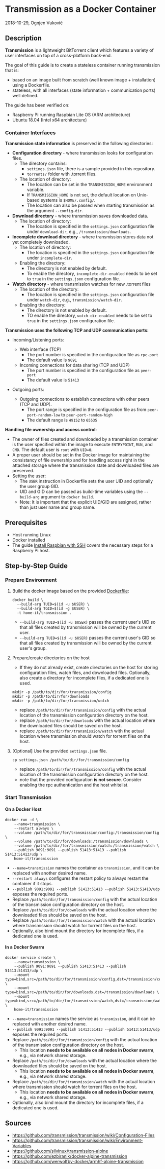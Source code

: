 # Transmission as a Docker Container

2018-10-29, Ognjen Vuković

## Description

**Transmission** is a lightweight BitTorrent client which features a variety of user interfaces on top of a cross-platform back-end.

The goal of this guide is to create a stateless container running transmission that is:

* based on an image built from scratch (well known image + installation) using a Dockerfile.
* stateless, with all interfaces (state information + communication ports) well defined.

The guide has been verified on:

* Raspberry Pi running Raspbian Lite OS (ARM architecture)
* Ubuntu 18.04 (Intel x64 architecture)

### Container Interfaces

**Transmission state information** is preserved in the following directories:

* **Configuration directory** - where transmission looks for configuration files.
  * The directory contains:
    * `settings.json` file, there is a sample provided in this repository.
    * `torrents/` folder with .torrent files.
  * The location of directory:
    * The location can be set in the `TRANSMISSION_HOME` environment variable.
    * If `TRANSMISSION_HOME` is not set, the default location on Unix-based systems is `$HOME/.config/`.
    * The location can also be passed when starting transmission as the argument `--config-dir`.
* **Download directory** - where transmission saves downloaded data.
  * The location of directory:
    * The location is specified in the `settings.json` configuration file under `download-dir`, e.g., `/transmission/downloads`.
* **Incomplete download directory** - where transmission stores data not yet completely downloaded.
  * The location of directory:
    * The location is specified in the `settings.json` configuration file under `incomplete-dir`.
  * Enabling the directory:
    * The directory is not enabled by default.
    * To enable the directory, `incomplete-dir-enabled` needs to be set to `true` in the `settings.json` configuration file.
* **Watch directory** - where transmission watches for new .torrent files
  * The location of the directory:
    * The location is specified in the `settings.json` configuration file under `watch-dir`, e.g., `transmission/watch-dir`.
  * Enabling the directory:
    * The directory is not enabled by default.
    * TO enable the directory, `watch-dir-enabled` needs to be set to `true` in the `settings.json` configuration file.

**Transmission uses the following TCP and UDP communication ports**:

* Incoming/Listening ports:
  * Web interface (TCP)
    * The port number is specified in the configuration file as `rpc-port`
    * The default value is `9091`
  * Incoming connections for data sharing (TCP and UDP)
    * The port number is specified in the configuration file as `peer-port`
    * The default value is `51413`

* Outgoing ports:
  * Outgoing connections to establish connections with other peers (TCP and UDP).
    * The port range is specified in the configuration file as from `peer-port-random-low` to `peer-port-random-high`
    * The default range is `49152` to `65535`

**Handling file ownership and access control**:

* The owner of files created and downloaded by a transmission container is the user specified within the image to execute `ENTRYPOINT`, `RUN`, and `CMD`. The default user is `root` with `UID=0`.
* A proper user should be set in the Docker image for maintaining the consistancy of file ownership and for handling access right in the attached storage where the transmission state and downloaded files are preserved.
* Setting the user:
  * The `USER` instruction in Dockerfile sets the user UID and optionally the user group GID.
  * UID and GID can be passed as build-time variables using the `--build-arg` argument to `docker build`.
  * Note: It is important that the explicit UID/GID are assigned, rather than just user name and group name.

## Prerequisites

* Host running Linux
* Docker installed
* The guide [Install Raspbian with SSH](../raspberry-pi/Install%20Raspbian%20with%20SSH.md) covers the necessary steps for a Raspberry Pi host.

## Step-by-Step Guide

### Prepare Environment

1. Build the docker image based on the provided [Dockerfile](Dockerfile):

    ```shell
    docker build \
      --build-arg TUID=$(id -u $USER) \
      --build-arg TGID=$(id -g $USER) \
      -t home-it/transmission .
    ```
    * `--build-arg TUID=$(id -u $USER)` passes the current user's UID so that all files created by transmission will be owned by the current user.
    * `--build-arg TUID=$(id -u $USER)` passes the current user's GID so that all files created by transmission will be owned by the current user's group.
2. Prepare/create directories on the host

    * If they do not already exist, create directories on the host for storing configuration files, watch files, and downloaded files. Optionally, also create a directory for incomplete files, if a dedicated one is used.
    ```shell
    mkdir -p /path/to/dir/for/transmission/config
    mkdir -p /path/to/dir/for/downloads
    mkdir -p /path/to/dir/for/transmission/watch
    ```
    * replace `/path/to/dir/for/transmission/config` with the actual location of the transmission configuration directory on the host.
    * replace `/path/to/dir/for/downloads` with the actual location where the downloaded files should be saved on the host.
    * replace `/path/to/dir/for/transmission/watch` with the actual location where transmission should watch for torrent files on the host.
3. [Optional] Use the provided `settings.json` file.

    ```shell
    cp settings.json /path/to/dir/for/transmission/config
    ```
    * replace `/path/to/dir/for/transmission/config` with the actual location of the transmission configuration directory on the host.
    * note that the provided configuration **is not secure**. Consider enabling the rpc authentication and the host whitelist.

### Start Transmission

#### On a Docker Host

```shell
docker run -d \
    --name=transmission \
    --restart always \
    --volume /path/to/dir/for/transmission/config:/transmission/config \
    --volume /path/to/dir/for/downloads:/transmission/downloads \
    --volume /path/to/dir/for/transmission/watch:/transmission/watch \
    --publish 9091:9091 --publish 51413:51413 --publish 51413:51413/udp \
    home-it/transmission
```
* `--name=transmission` names the container as `transmission`, and it can be replaced with another desired name.
* `--restart always` configures the restart policy to always restart the container if it stops.
* `--publish 9091:9091 --publish 51413:51413 --publish 51413:51413/udp` exposes the required ports.
* Replace `/path/to/dir/for/transmission/config` with the actual location of the transmission configuration directory on the host.
* Replace `/path/to/dir/for/downloads` with the actual location where the downloaded files should be saved on the host.
* Replace `/path/to/dir/for/transmission/watch` with the actual location where transmission should watch for torrent files on the host.
* Optionally, also bind mount the directory for incomplete files, if a dedicated one is used.

#### In a Docker Swarm

```shell
docker service create \
    --name=transmission \
    --publish 9091:9091 --publish 51413:51413 --publish 51413:51413/udp \
    --mount type=bind,src=/path/to/dir/for/transmission/config,dst=/transmission/config \
    --mount type=bind,src=/path/to/dir/for/downloads,dst=/transmission/downloads \
    --mount type=bind,src=/path/to/dir/for/transmission/watch,dst=/transmission/watch \
    home-it/transmission
```
* `--name=transmission` names the service as `transmission`, and it can be replaced with another desired name.
* `--publish 9091:9091 --publish 51413:51413 --publish 51413:51413/udp` exposes the required ports.
* Replace `/path/to/dir/for/transmission/config` with the actual location of the transmission configuration directory on the host.
    * This location **needs to be available on all nodes in Docker swarm**, e.g., via network shared storage.
* Replace `/path/to/dir/for/downloads` with the actual location where the downloaded files should be saved on the host.
    * This location **needs to be available on all nodes in Docker swarm**, e.g., via network shared storage.
* Replace `/path/to/dir/for/transmission/watch` with the actual location where transmission should watch for torrent files on the host.
    * This location **needs to be available on all nodes in Docker swarm**, e.g., via network shared storage.
* Optionally, also bind mount the directory for incomplete files, if a dedicated one is used.

## Sources

* https://github.com/transmission/transmission/wiki/Configuration-Files
* https://github.com/transmission/transmission/wiki/Environment-Variables
* https://github.com/silvinux/transmission-alpine
* https://github.com/ezbiranik/docker-alpine-transmission
* https://github.com/werwolfby-docker/armhf-alpine-transmission
